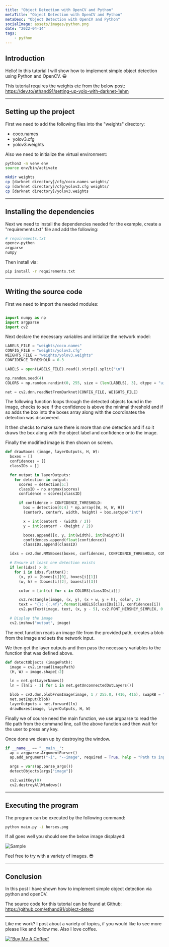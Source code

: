 ```yaml
---
title: "Object Detection with OpenCV and Python"
metaTitle: "Object Detection with OpenCV and Python"
metaDesc: "Object Detection with OpenCV and Python"
socialImage: assets/images/python.png
date: "2022-04-14"
tags:
	- python
---
```


## Introduction

Hello! In this tutorial I will show how to implement simple object detection using Python and OpenCV. 😀

This tutorial requires the weights etc from the below post:
https://dev.to/ethand91/setting-up-yolo-with-darknet-1ehm

---

## Setting up the project

First we need to add the following files into the "weights" directory:
- coco.names
- yolov3.cfg
- yolov3.weights

Also we need to initialize the virtual environment:

```bash
python3 -m venv env
source env/bin/activate

mkdir weights
cp [darknet directory]/cfg/coco.names weights/
cp [darknet directory]/cfg/yolov3.cfg weights/
cp [darknet directory]/yolov3.weights
```

---

## Installing the dependencies

Next we need to install the dependencies needed for the example, create a "requirements.txt" file and add the following:

```bash
# requirements.txt
opencv-python
argparse
numpy
```

Then install via:

```bash
pip install -r requirements.txt
```

---

## Writing the source code

First we need to import the needed modules:

```python

import numpy as np
import argparse
import cv2
```

Next declare the necessary variables and initialize the network model:

```python
LABELS_FILE = "weights/coco.names"
CONFIG_FILE = "weights/yolov3.cfg"
WEIGHTS_FILE = "weights/yolov3.weights"
CONFIDENCE_THRESHOLD = 0.3

LABELS = open(LABELS_FILE).read().strip().split("\n")

np.random.seed(4)
COLORS = np.random.randint(0, 255, size = (len(LABELS), 3), dtype = "uint8")

net = cv2.dnn.readNetFromDarknet(CONFIG_FILE, WEIGHTS_FILE)
```

The following function loops through the detected objects found in the image, checks to see if the confidence is above the minimal threshold and if so adds the box into the boxes array along with the coordinates the detection was discovered.

It then checks to make sure there is more than one detection and if so it draws the box along with the object label and confidence onto the image.

Finally the modified image is then shown on screen.

```python
def drawBoxes (image, layerOutputs, H, W):
  boxes = []
  confidences = []
  classIDs = []

  for output in layerOutputs:
    for detection in output:
      scores = detection[5:]
      classID = np.argmax(scores)
      confidence = scores[classID]

      if confidence > CONFIDENCE_THRESHOLD:
        box = detection[0:4] * np.array([W, H, W, H])
        (centerX, centerY, width, height) = box.astype("int")

        x = int(centerX - (width / 2))
        y = int(centerY - (height / 2))

        boxes.append([x, y, int(width), int(height)])
        confidences.append(float(confidence))
        classIDs.append(classID)

  idxs = cv2.dnn.NMSBoxes(boxes, confidences, CONFIDENCE_THRESHOLD, CONFIDENCE_THRESHOLD)

  # Ensure at least one detection exists
  if len(idxs) > 0:
    for i in idxs.flatten():
      (x, y) = (boxes[i][0], boxes[i][1])
      (w, h) = (boxes[i][2], boxes[i][3])

      color = [int(c) for c in COLORS[classIDs[i]]]

      cv2.rectangle(image, (x, y), (x + w, y + h), color, 2)
      text = "{}: {:.4f}".format(LABELS[classIDs[i]], confidences[i])
      cv2.putText(image, text, (x, y - 5), cv2.FONT_HERSHEY_SIMPLEX, 0.5, color, 2)

  # Display the image
  cv2.imshow("output", image)
```

The next function reads an image file from the provided path, creates a blob from the image and sets the network input. 

We then get the layer outputs and then pass the necessary variables to the function that was defined above.

```python
def detectObjects (imagePath):
  image = cv2.imread(imagePath)
  (H, W) = image.shape[:2]

  ln = net.getLayerNames()
  ln = [ln[i - 1] for i in net.getUnconnectedOutLayers()]

  blob = cv2.dnn.blobFromImage(image, 1 / 255.0, (416, 416), swapRB = True, crop = False)
  net.setInput(blob)
  layerOutputs = net.forward(ln)
  drawBoxes(image, layerOutputs, H, W)
```

Finally we of course need the main function, we use argparse to read the file path from the command line, call the above function and then wait for the user to press any key.

Once done we clean up by destroying the window.

```python
if __name__ == "__main__":
  ap = argparse.ArgumentParser()
  ap.add_argument("-i", "--image", required = True, help = "Path to input file")

  args = vars(ap.parse_args())
  detectObjects(args["image"])

  cv2.waitKey(0)
  cv2.destroyAllWindows()
```

---

## Executing the program

The program can be executed by the following command:

```bash
python main.py -i horses.png
```

If all goes well you should see the below image displayed:

![Sample](https://i.ibb.co/CwvbHdV/result.jpg)

Feel free to try with a variety of images. 😎

---

## Conclusion

In this post I have shown how to implement simple object detection via python and openCV.

The source code for this tutorial can be found at Github:
https://github.com/ethand91/object-detect

---

Like me work? I post about a variety of topics, if you would like to see more please like and follow me.
Also I love coffee. 

[![“Buy Me A Coffee”](https://www.buymeacoffee.com/assets/img/custom_images/orange_img.png)](https://www.buymeacoffee.com/ethand9999)
